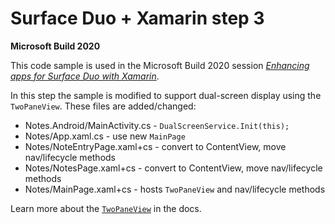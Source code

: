 # Surface Duo + Xamarin step 3

**Microsoft Build 2020**

This code sample is used in the Microsoft Build 2020 session [_Enhancing apps for Surface Duo with Xamarin_](http://aka.ms/M365sk123).

In this step the sample is modified to support dual-screen display using the `TwoPaneView`. These files are added/changed:

- Notes.Android/MainActivity.cs - `DualScreenService.Init(this);`
- Notes/App.xaml.cs - use new `MainPage`
- Notes/NoteEntryPage.xaml+cs - convert to ContentView, move nav/lifecycle methods
- Notes/NotesPage.xaml+cs - convert to ContentView, move nav/lifecycle methods
- Notes/MainPage.xaml+cs - hosts `TwoPaneView` and nav/lifecycle methods

Learn more about the [`TwoPaneView`](https://docs.microsoft.com/dual-screen/xamarin/twopaneview) in the docs.
